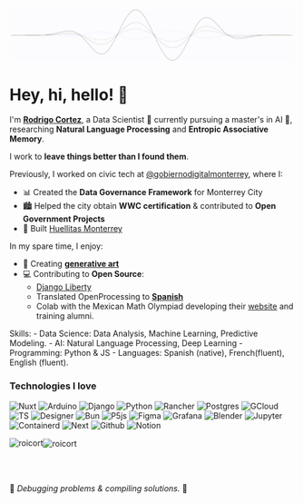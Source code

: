 [![GIF](https://raw.githubusercontent.com/roicort/roicort/master/wave.gif)](https://roicort.github.io)

# Hey, hi, hello! 👋  

I'm **[Rodrigo Cortez](https://roicort.github.io)**, a Data Scientist 🧪 currently pursuing a master's in AI 🤖, researching **Natural Language Processing** and **Entropic Associative Memory**.  

I work to **leave things better than I found them**. 

Previously, I worked on civic tech at [@gobiernodigitalmonterrey](https://github.com/gobiernodigitalmonterrey), where I:  
- 📊 Created the **Data Governance Framework** for Monterrey City  
- 🏙️ Helped the city obtain **WWC certification** & contributed to **Open Government Projects**  
- 🐶 Built [Huellitas Monterrey](https://huellitas.monterrey.gob.mx)  

In my spare time, I enjoy:  
- 🎨 Creating [**generative art**](https://unknowable.xyz)  
- 💻 Contributing to **Open Source**:  
  - [Django Liberty](https://github.com/nonzero-sum/django-liberty)
  - Translated OpenProcessing to [**Spanish**](https://github.com/msawired/OpenProcessing-i18n)
  - Colab with the Mexican Math Olympiad developing their [website](https://olimpiadamatematicasmichoacan.org) and training alumni.
 
Skills:
	- Data Science: Data Analysis, Machine Learning, Predictive Modeling.
	- AI: Natural Language Processing, Deep Learning
	- Programming: Python & JS
	- Languages: Spanish (native), French(fluent), English (fluent).

<h3>Technologies I love</h3>

![Nuxt](https://img.shields.io/badge/Nuxt-00C58E?style=flat-square&logo=nuxt.js&logoColor=white)
![Arduino](https://img.shields.io/badge/Arduino-00979D?style=flat-square&logo=Arduino&logoColor=white)
![Django](https://img.shields.io/badge/Django-092E20?style=flat-square&logo=django&logoColor=white)
![Python](https://img.shields.io/badge/Python-14354C?style=flat-square&logo=python&logoColor=white)
![Rancher](https://img.shields.io/badge/rancher-%230075A8.svg?style=flat-square&logo=rancher&logoColor=white)
![Postgres](https://img.shields.io/badge/PostgreSQL-316192?style=flat-square&logo=postgresql&logoColor=white)
![GCloud](https://img.shields.io/badge/Google_Cloud-4285F4?style=flat-square&logo=google-cloud&logoColor=white)
![TS](https://img.shields.io/badge/TypeScript-007ACC?style=flat-square&logo=typescript&logoColor=white)
![Designer](https://img.shields.io/badge/affinitydesginer-%231B72BE.svg?style=flat-square&logo=affinity-designer&logoColor=white)
![Bun](https://img.shields.io/badge/Bun-5D5986?style=flat-square&logo=bun&logoColor=white)
![P5js](https://img.shields.io/badge/p5.js-ED225D?style=flat-square&logo=p5dotjs&logoColor=white)
![Figma](https://img.shields.io/badge/figma-%23F24E1E.svg?style=flat-square&logo=figma&logoColor=white)
![Grafana](https://img.shields.io/badge/Grafana-%23F46800.svg?style=flat-square&logo=grafana&logoColor=white)
![Blender](https://img.shields.io/badge/blender-%23F5792A.svg?style=flat-square&logo=blender&logoColor=white)
![Jupyter](https://img.shields.io/badge/Jupyter-F37626?style=flat-square&logo=Jupyter&logoColor=white)
![Containerd](https://img.shields.io/badge/Containerd-4d4d4d?style=flat-square&logo=containerd&logoColor=white)
![Next](https://img.shields.io/badge/Next-000000?style=flat-square&logo=next.js&logoColor=white)
![Github](https://img.shields.io/badge/GitHub-181717?style=flat-square&logo=github&logoColor=white)
![Notion](https://img.shields.io/badge/Notion-000000?style=flat-square&logo=notion&logoColor=white)

<p><img align="left" src="https://github-readme-stats.vercel.app/api?username=roicort&show_icons=true&locale=en&theme=radical&layout=compact" alt="roicort" /></p>
<p><img align="center" src="https://github-readme-stats.vercel.app/api/top-langs?username=roicort&show_icons=true&locale=en&theme=radical&layout=compact" alt="roicort" /></p>

</br>
</br>

🚀 *Debugging problems & compiling solutions.* 🚀
